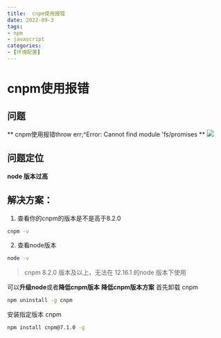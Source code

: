 ```yaml
---
title:  cnpm使用报错
date: 2022-09-3
tags:
- npm
- javascript
categories:
- [环境配置]
---
```


# cnpm使用报错
## 问题
** cnpm使用报错throw err;^Error: Cannot find module 'fs/promises **
![](https://cdn.jsdelivr.net/gh/meimeng-Y/comments@main//imgs/202305172258415.png)
## 问题定位

**node 版本过高**

## 解决方案：
1. 查看你的cnpm的版本是不是高于8.2.0
```sh
cnpm -v
```
2. 查看node版本
```sh
node -v
```
>  cnpm 8.2.0 版本及以上，无法在 12.16.1 的node 版本下使用
>  

可以**升级node**或者**降低cnpm版本**
**降低cnpm版本方案**
首先卸载 cnpm
```sh 
npm uninstall -g cnpm
```
安装指定版本 cnpm
```sh 
npm install cnpm@7.1.0 -g
```
